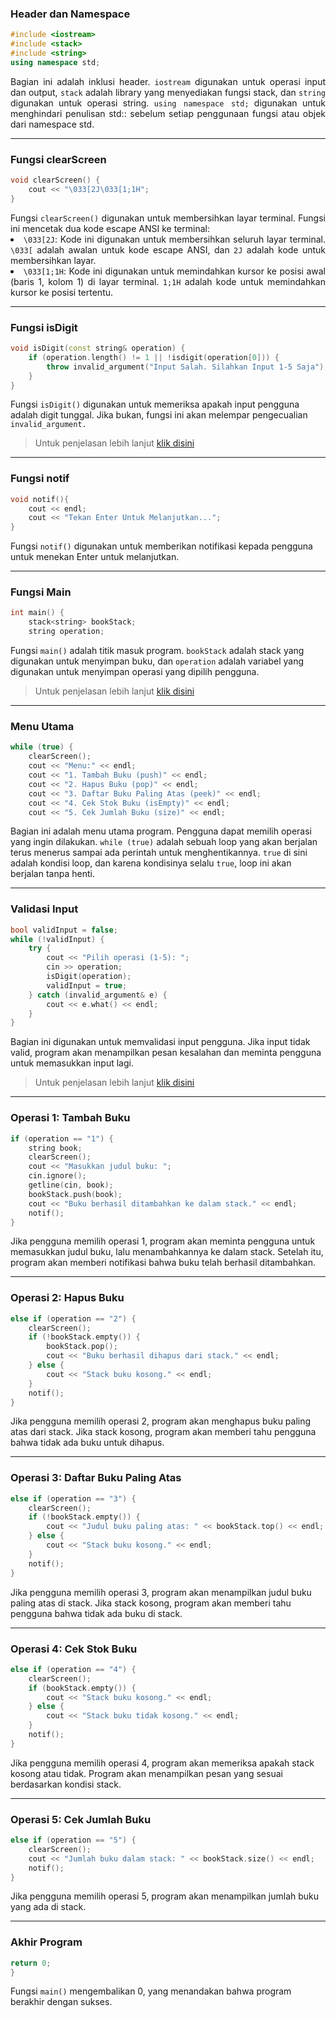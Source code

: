 ### Header dan Namespace
```cpp
#include <iostream>
#include <stack>
#include <string>
using namespace std;
```
<div style="text-align: justify;">
Bagian ini adalah inklusi header. <code>iostream</code> digunakan untuk operasi input dan output, <code>stack</code> adalah library yang menyediakan fungsi stack, dan <code>string</code> digunakan untuk operasi string. <code>using namespace std;</code> digunakan untuk menghindari penulisan std:: sebelum setiap penggunaan fungsi atau objek dari namespace std.
</div>

___
### Fungsi clearScreen
```cpp
void clearScreen() {
    cout << "\033[2J\033[1;1H";
}
```

<div style="text-align: justify;">
Fungsi <code>clearScreen()</code> digunakan untuk membersihkan layar terminal. Fungsi ini mencetak dua kode escape ANSI ke terminal: <br>
<li><code>\033[2J</code>: Kode ini digunakan untuk membersihkan seluruh layar terminal. <code>\033[</code> adalah awalan untuk kode escape ANSI, dan <code>2J</code> adalah kode untuk membersihkan layar.</li>
<li><code>\033[1;1H</code>: Kode ini digunakan untuk memindahkan kursor ke posisi awal (baris 1, kolom 1) di layar terminal. <code>1;1H</code> adalah kode untuk memindahkan kursor ke posisi tertentu.</li>
</div>

___
### Fungsi isDigit
```cpp
void isDigit(const string& operation) {
    if (operation.length() != 1 || !isdigit(operation[0])) {
        throw invalid_argument("Input Salah. Silahkan Input 1-5 Saja");
    }
}
```
Fungsi `isDigit()` digunakan untuk memeriksa apakah input pengguna adalah digit tunggal. Jika bukan, fungsi ini akan melempar pengecualian `invalid_argument.`
> Untuk penjelasan lebih lanjut [klik disini](/Tugas/Pertemuan9/all/full-exp-1.md)
___
### Fungsi notif
```cpp
void notif(){
    cout << endl;
    cout << "Tekan Enter Untuk Melanjutkan...";
}
```
Fungsi `notif()` digunakan untuk memberikan notifikasi kepada pengguna untuk menekan Enter untuk melanjutkan.
___
### Fungsi Main
```cpp
int main() {
    stack<string> bookStack;
    string operation;
``` 
Fungsi `main()` adalah titik masuk program. `bookStack` adalah stack yang digunakan untuk menyimpan buku, dan `operation` adalah variabel yang digunakan untuk menyimpan operasi yang dipilih pengguna.
> Untuk penjelasan lebih lanjut [klik disini](/Tugas/Pertemuan9/all/full-exp-2.md)
___
### Menu Utama
```cpp
while (true) {
    clearScreen();
    cout << "Menu:" << endl;
    cout << "1. Tambah Buku (push)" << endl;
    cout << "2. Hapus Buku (pop)" << endl;
    cout << "3. Daftar Buku Paling Atas (peek)" << endl;
    cout << "4. Cek Stok Buku (isEmpty)" << endl;
    cout << "5. Cek Jumlah Buku (size)" << endl;
```
Bagian ini adalah menu utama program. Pengguna dapat memilih operasi yang ingin dilakukan.
`while (true)` adalah sebuah loop yang akan berjalan terus menerus sampai ada perintah untuk menghentikannya. `true` di sini adalah kondisi loop, dan karena kondisinya selalu `true`, loop ini akan berjalan tanpa henti.
___
### Validasi Input
```cpp
bool validInput = false;
while (!validInput) {
    try {
        cout << "Pilih operasi (1-5): ";
        cin >> operation;
        isDigit(operation);
        validInput = true;
    } catch (invalid_argument& e) {
        cout << e.what() << endl;
    }
}
```
Bagian ini digunakan untuk memvalidasi input pengguna. Jika input tidak valid, program akan menampilkan pesan kesalahan dan meminta pengguna untuk memasukkan input lagi.
> Untuk penjelasan lebih lanjut [klik disini](/Tugas/Pertemuan9/all/full-exp-3.md)
___
### Operasi 1: Tambah Buku
```cpp
if (operation == "1") {
    string book;
    clearScreen();
    cout << "Masukkan judul buku: ";
    cin.ignore();
    getline(cin, book);
    bookStack.push(book);
    cout << "Buku berhasil ditambahkan ke dalam stack." << endl;
    notif();
}
```
Jika pengguna memilih operasi 1, program akan meminta pengguna untuk memasukkan judul buku, lalu menambahkannya ke dalam stack. Setelah itu, program akan memberi notifikasi bahwa buku telah berhasil ditambahkan.
___
### Operasi 2: Hapus Buku
```cpp
else if (operation == "2") {
    clearScreen();
    if (!bookStack.empty()) {
        bookStack.pop();
        cout << "Buku berhasil dihapus dari stack." << endl;
    } else {
        cout << "Stack buku kosong." << endl;
    }
    notif();
}
```
Jika pengguna memilih operasi 2, program akan menghapus buku paling atas dari stack. Jika stack kosong, program akan memberi tahu pengguna bahwa tidak ada buku untuk dihapus.
___
### Operasi 3: Daftar Buku Paling Atas
```cpp
else if (operation == "3") {
    clearScreen();
    if (!bookStack.empty()) {
        cout << "Judul buku paling atas: " << bookStack.top() << endl;
    } else {
        cout << "Stack buku kosong." << endl;
    }
    notif();
}
```
Jika pengguna memilih operasi 3, program akan menampilkan judul buku paling atas di stack. Jika stack kosong, program akan memberi tahu pengguna bahwa tidak ada buku di stack.
___
### Operasi 4: Cek Stok Buku
```cpp
else if (operation == "4") {
    clearScreen();
    if (bookStack.empty()) {
        cout << "Stack buku kosong." << endl;
    } else {
        cout << "Stack buku tidak kosong." << endl;
    }
    notif();
}
```
Jika pengguna memilih operasi 4, program akan memeriksa apakah stack kosong atau tidak. Program akan menampilkan pesan yang sesuai berdasarkan kondisi stack.
___
### Operasi 5: Cek Jumlah Buku
```cpp
else if (operation == "5") {
    clearScreen();
    cout << "Jumlah buku dalam stack: " << bookStack.size() << endl;
    notif();
}
```
Jika pengguna memilih operasi 5, program akan menampilkan jumlah buku yang ada di stack.
___
### Akhir Program
```cpp
return 0;
}
```
Fungsi `main()` mengembalikan 0, yang menandakan bahwa program berakhir dengan sukses.

